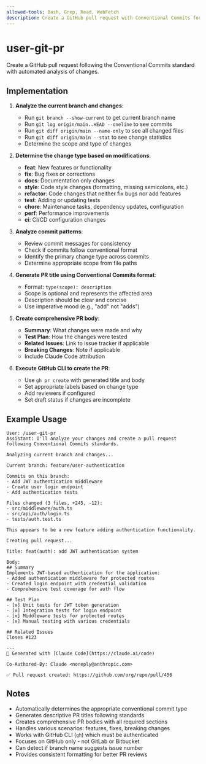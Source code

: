 ```yaml
---
allowed-tools: Bash, Grep, Read, WebFetch
description: Create a GitHub pull request with Conventional Commits format
---
```


# user-git-pr

Create a GitHub pull request following the Conventional Commits standard with automated analysis of changes.

## Implementation

1. **Analyze the current branch and changes**:
   - Run `git branch --show-current` to get current branch name
   - Run `git log origin/main..HEAD --oneline` to see commits
   - Run `git diff origin/main --name-only` to see all changed files
   - Run `git diff origin/main --stat` to see change statistics
   - Determine the scope and type of changes

2. **Determine the change type based on modifications**:
   - **feat**: New features or functionality
   - **fix**: Bug fixes or corrections
   - **docs**: Documentation only changes
   - **style**: Code style changes (formatting, missing semicolons, etc.)
   - **refactor**: Code changes that neither fix bugs nor add features
   - **test**: Adding or updating tests
   - **chore**: Maintenance tasks, dependency updates, configuration
   - **perf**: Performance improvements
   - **ci**: CI/CD configuration changes

3. **Analyze commit patterns**:
   - Review commit messages for consistency
   - Check if commits follow conventional format
   - Identify the primary change type across commits
   - Determine appropriate scope from file paths

4. **Generate PR title using Conventional Commits format**:
   - Format: `type(scope): description`
   - Scope is optional and represents the affected area
   - Description should be clear and concise
   - Use imperative mood (e.g., "add" not "adds")

5. **Create comprehensive PR body**:
   - **Summary**: What changes were made and why
   - **Test Plan**: How the changes were tested
   - **Related Issues**: Link to issue tracker if applicable
   - **Breaking Changes**: Note if applicable
   - Include Claude Code attribution

6. **Execute GitHub CLI to create the PR**:
   - Use `gh pr create` with generated title and body
   - Set appropriate labels based on change type
   - Add reviewers if configured
   - Set draft status if changes are incomplete

## Example Usage

```text
User: /user-git-pr
Assistant: I'll analyze your changes and create a pull request following Conventional Commits standards.

Analyzing current branch and changes...

Current branch: feature/user-authentication

Commits on this branch:
- Add JWT authentication middleware
- Create user login endpoint
- Add authentication tests

Files changed (3 files, +245, -12):
- src/middleware/auth.ts
- src/api/auth/login.ts
- tests/auth.test.ts

This appears to be a new feature adding authentication functionality.

Creating pull request...

Title: feat(auth): add JWT authentication system

Body:
## Summary
Implements JWT-based authentication for the application:
- Added authentication middleware for protected routes
- Created login endpoint with credential validation
- Comprehensive test coverage for auth flow

## Test Plan
- [x] Unit tests for JWT token generation
- [x] Integration tests for login endpoint
- [x] Middleware tests for protected routes
- [x] Manual testing with various credentials

## Related Issues
Closes #123

---
🤖 Generated with [Claude Code](https://claude.ai/code)

Co-Authored-By: Claude <noreply@anthropic.com>

✅ Pull request created: https://github.com/org/repo/pull/456
```

## Notes

- Automatically determines the appropriate conventional commit type
- Generates descriptive PR titles following standards
- Creates comprehensive PR bodies with all required sections
- Handles various scenarios: features, fixes, breaking changes
- Works with GitHub CLI (`gh`) which must be authenticated
- Focuses on GitHub only - not GitLab or Bitbucket
- Can detect if branch name suggests issue number
- Provides consistent formatting for better PR reviews
